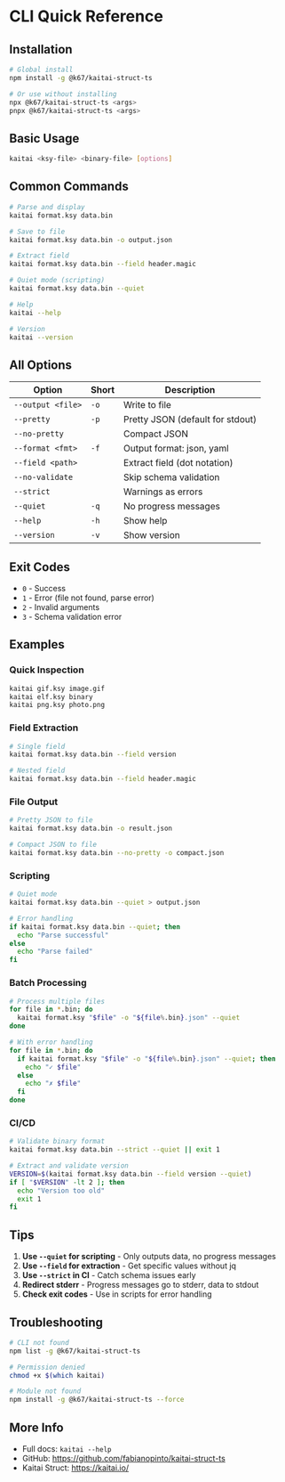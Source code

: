 # CLI Quick Reference

## Installation

```bash
# Global install
npm install -g @k67/kaitai-struct-ts

# Or use without installing
npx @k67/kaitai-struct-ts <args>
pnpx @k67/kaitai-struct-ts <args>
```

## Basic Usage

```bash
kaitai <ksy-file> <binary-file> [options]
```

## Common Commands

```bash
# Parse and display
kaitai format.ksy data.bin

# Save to file
kaitai format.ksy data.bin -o output.json

# Extract field
kaitai format.ksy data.bin --field header.magic

# Quiet mode (scripting)
kaitai format.ksy data.bin --quiet

# Help
kaitai --help

# Version
kaitai --version
```

## All Options

| Option            | Short | Description                      |
| ----------------- | ----- | -------------------------------- |
| `--output <file>` | `-o`  | Write to file                    |
| `--pretty`        | `-p`  | Pretty JSON (default for stdout) |
| `--no-pretty`     |       | Compact JSON                     |
| `--format <fmt>`  | `-f`  | Output format: json, yaml        |
| `--field <path>`  |       | Extract field (dot notation)     |
| `--no-validate`   |       | Skip schema validation           |
| `--strict`        |       | Warnings as errors               |
| `--quiet`         | `-q`  | No progress messages             |
| `--help`          | `-h`  | Show help                        |
| `--version`       | `-v`  | Show version                     |

## Exit Codes

- `0` - Success
- `1` - Error (file not found, parse error)
- `2` - Invalid arguments
- `3` - Schema validation error

## Examples

### Quick Inspection

```bash
kaitai gif.ksy image.gif
kaitai elf.ksy binary
kaitai png.ksy photo.png
```

### Field Extraction

```bash
# Single field
kaitai format.ksy data.bin --field version

# Nested field
kaitai format.ksy data.bin --field header.magic
```

### File Output

```bash
# Pretty JSON to file
kaitai format.ksy data.bin -o result.json

# Compact JSON to file
kaitai format.ksy data.bin --no-pretty -o compact.json
```

### Scripting

```bash
# Quiet mode
kaitai format.ksy data.bin --quiet > output.json

# Error handling
if kaitai format.ksy data.bin --quiet; then
  echo "Parse successful"
else
  echo "Parse failed"
fi
```

### Batch Processing

```bash
# Process multiple files
for file in *.bin; do
  kaitai format.ksy "$file" -o "${file%.bin}.json" --quiet
done

# With error handling
for file in *.bin; do
  if kaitai format.ksy "$file" -o "${file%.bin}.json" --quiet; then
    echo "✓ $file"
  else
    echo "✗ $file"
  fi
done
```

### CI/CD

```bash
# Validate binary format
kaitai format.ksy data.bin --strict --quiet || exit 1

# Extract and validate version
VERSION=$(kaitai format.ksy data.bin --field version --quiet)
if [ "$VERSION" -lt 2 ]; then
  echo "Version too old"
  exit 1
fi
```

## Tips

1. **Use `--quiet` for scripting** - Only outputs data, no progress messages
2. **Use `--field` for extraction** - Get specific values without jq
3. **Use `--strict` in CI** - Catch schema issues early
4. **Redirect stderr** - Progress messages go to stderr, data to stdout
5. **Check exit codes** - Use in scripts for error handling

## Troubleshooting

```bash
# CLI not found
npm list -g @k67/kaitai-struct-ts

# Permission denied
chmod +x $(which kaitai)

# Module not found
npm install -g @k67/kaitai-struct-ts --force
```

## More Info

- Full docs: `kaitai --help`
- GitHub: https://github.com/fabianopinto/kaitai-struct-ts
- Kaitai Struct: https://kaitai.io/
